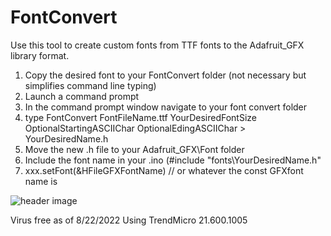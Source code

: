 # FontConvert

Use this tool to create custom fonts from TTF fonts to the Adafruit_GFX library format. 

1. Copy the desired font to your FontConvert folder (not necessary but simplifies command line typing)
2. Launch a command prompt 
3. In the command prompt window navigate to your font convert folder
4. type FontConvert FontFileName.ttf YourDesiredFontSize OptionalStartingASCIIChar OptionalEdingASCIIChar > YourDesiredName.h
5. Move the new .h file to your Adafruit_GFX\Font folder
6. Include the font name in your .ino (#include "fonts\YourDesiredName.h"
7. xxx.setFont(&HFileGFXFontName) // or whatever the const GFXfont name is



![header image](https://raw.github.com/KrisKasprzak/FontConvert/master/image.jpg)


Virus free as of 8/22/2022 Using TrendMicro 21.600.1005
